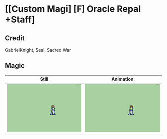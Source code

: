 # [\[Custom Magi\] \[F\] Oracle Repal +Staff]

## Credit

GabrielKnight, Seal, Sacred War
	
## Magic

| Still | Animation |
| :---: | :-------: |
| ![Magic still](./Magic_000.png) | ![Magic animation](./Magic.gif) |

